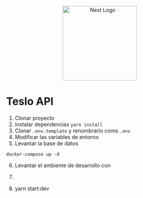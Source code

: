 <p align="center">
  <a href="http://nestjs.com/" target="blank"><img src="https://nestjs.com/img/logo-small.svg" width="200" alt="Nest Logo" /></a>
</p>

# Teslo API

1. Clonar proyecto
2. Instalar dependencias `yarn install`
3. Clonar `.env.template` y renombrarlo como `.env`
4. Modificar las variables de entorno
5. Levantar la base de datos
```
docker-compose up -d
```
6. Levantar el ambiente de desarrollo con 
7. ```
8. yarn start:dev
  ```
